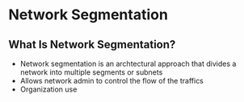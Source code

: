# Network Segmentation

## What Is Network Segmentation?
- Network segmentation is an archtectural approach that divides a network into multiple segments or subnets
- Allows network admin to control the flow of the traffics
- Organization use 